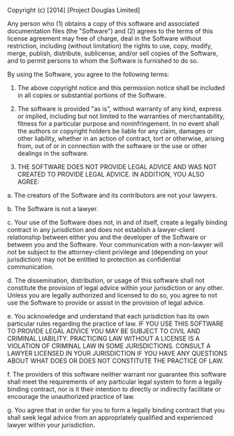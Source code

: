 Copyright (c) [2014] [Project Douglas Limited]

Any person who (1) obtains a copy of this software and associated documentation
files (the "Software") and (2) agrees to the terms of this license agreement may
free of charge, deal in the Software without restriction, including (without limitation)
the rights to use, copy, modify, merge, publish, distribute, sublicense,
and/or sell copies of the Software, and to permit persons to whom the Software
is furnished to do so.

By using the Software, you agree to the following terms:

1.  The above copyright notice and this permission notice shall be included in
all copies or substantial portions of the Software.

2.  The software is provided "as is", without warranty of any kind, express or
implied, including but not limited to the warranties of merchantability,
fitness for a particular purpose and noninfringement. In no event shall the
authors or copyright holders be liable for any claim, damages or other
liability, whether in an action of contract, tort or otherwise, arising from,
out of or in connection with the software or the use or other dealings in
the software.

3.  THE SOFTWARE DOES NOT PROVIDE LEGAL ADVICE AND WAS NOT CREATED TO PROVIDE
LEGAL ADVICE.  IN ADDITION, YOU ALSO AGREE:

  a.  The creators of the Software and its contributors are not your lawyers.

  b.  The Software is not a lawyer.

  c.  Your use of the Software does not, in and of itself, create a legally
    binding contract in any jurisdiction and does not establish a lawyer-client
    relationship between either you and the developer of the Software or between
    you and the Software. Your communication with a non-lawyer will not be subject
    to the attorney-client privilege and (depending on your jurisdiction) may not
    be entitled to protection as confidential communication.

  d.  The dissemination, distribution, or usage of this software shall not constitute
    the provision of legal advice within your jurisdiction or any other. Unless you
    are legally authorized and licensed to do so, you agree to not use the Software
    to provide or assist in the provision of legal advice.

  e.  You acknowledge and understand that each jurisdiction has its own particular
    rules regarding the practice of law. IF YOU USE THIS SOFTWARE TO PROVIDE LEGAL
    ADVICE YOU MAY BE SUBJECT TO CIVIL AND CRIMINAL LIABILITY. PRACTICING LAW WITHOUT
    A LICENSE IS A VIOLATION OF CRIMINAL LAW IN SOME JURISDICTIONS. CONSULT A LAWYER
    LICENSED IN YOUR JURISDICTION IF YOU HAVE ANY QUESTIONS ABOUT WHAT DOES OR DOES
    NOT CONSTITUTE THE PRACTICE OF LAW.

  f.  The providers of this software neither warrant nor guarantee this software shall
    meet the requirements of any particular legal system to form a legally binding
    contract, nor is it their intention to directly or indirectly facilitate or
    encourage the unauthorized practice of law.

  g.  You agree that in order for you to form a legally binding contract that you shall
    seek legal advice from an appropriately qualified and experienced lawyer within
    your jurisdiction.
